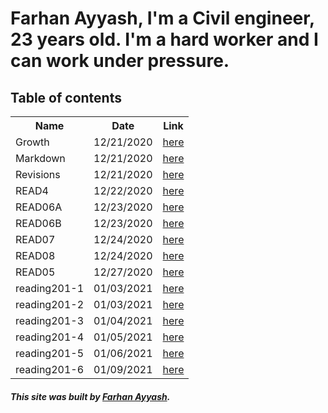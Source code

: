 # Farhan Ayyash, I'm a Civil engineer, 23 years old. I'm a hard worker and I can work under pressure.

## Table of contents

<table>
  <tr>
    <th>Name</th>
    <th>Date</th>
    <th>Link</th>
  </tr>
  <tr>
    <td>Growth</td>
    <td>12/21/2020</td>
    <td><a href="https://farhanayyash.github.io/reading-notes/Growth">here</a></td>
  </tr>
  <tr>
    <td>Markdown</td>
    <td>12/21/2020</td>
    <td><a href="https://farhanayyash.github.io/reading-notes/READ" >here</a></td>
    
  </tr>
  <tr>
    <td>Revisions</td>
    <td>12/21/2020</td>
    <td><a href="https://farhanayyash.github.io/reading-notes/Revisions">here</a></td>
  </tr>
  <tr>
    <td>READ4</td>
    <td>12/22/2020</td>
    <td><a href="https://farhanayyash.github.io/reading-notes/read4">here</a></td>
  </tr>
  <tr>
    <td>READ06A</td>
    <td>12/23/2020</td>
    <td><a href="https://farhanayyash.github.io/reading-notes/read06a">here</a></td>
  </tr>
  <tr>
    <td>READ06B</td>
    <td>12/23/2020</td>
    <td><a href="https://farhanayyash.github.io/reading-notes/read06b">here</a></td>
  </tr>
  <tr>
    <td>READ07</td>
    <td>12/24/2020</td>
    <td><a href="https://farhanayyash.github.io/reading-notes/read07">here</a></td>
  </tr>
   <tr>
    <td>READ08</td>
    <td>12/24/2020</td>
    <td><a href="https://farhanayyash.github.io/reading-notes/read08">here</a></td>
  </tr>
  <tr>
    <td>READ05</td>
    <td>12/27/2020</td>
    <td><a href="https://farhanayyash.github.io/reading-notes/read5">here</a></td>
  </tr>
  <tr>
    <td>reading201-1</td>
    <td>01/03/2021</td>
    <td><a href="https://farhanayyash.github.io/reading-notes/reading201-1">here</a></td>
  </tr>
  <tr>
    <td>reading201-2</td>
    <td>01/03/2021</td>
    <td><a href="https://farhanayyash.github.io/reading-notes/reading201-2">here</a></td>
  </tr>
  <tr>
    <td>reading201-3</td>
    <td>01/04/2021</td>
    <td><a href="https://farhanayyash.github.io/reading-notes/reading201-3">here</a></td>
  </tr>
  <tr>
    <td>reading201-4</td>
    <td>01/05/2021</td>
    <td><a href="https://farhanayyash.github.io/reading-notes/reading201-4">here</a></td>
  </tr>
  <tr>
    <td>reading201-5</td>
    <td>01/06/2021</td>
    <td><a href="https://farhanayyash.github.io/reading-notes/reading201-5">here</a></td>
  </tr>
  <tr>
    <td>reading201-6</td>
    <td>01/09/2021</td>
    <td><a href="https://farhanayyash.github.io/reading-notes/reading201-6">here</a></td>
  </tr>
</table>

##### This site was built by [Farhan Ayyash](https://github.com/farhanayyash). 
